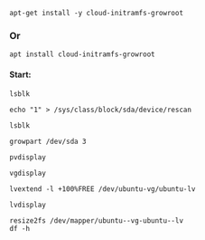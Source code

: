 ```
apt-get install -y cloud-initramfs-growroot
```
### Or
```
apt install cloud-initramfs-growroot
```
#### Start:
```
lsblk
```
```
echo "1" > /sys/class/block/sda/device/rescan
```
```
lsblk
```
```
growpart /dev/sda 3
```
```
pvdisplay
```
```
vgdisplay
```
```
lvextend -l +100%FREE /dev/ubuntu-vg/ubuntu-lv
```
```
lvdisplay
```
```
resize2fs /dev/mapper/ubuntu--vg-ubuntu--lv
df -h
```
